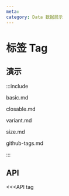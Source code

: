 ```yaml
---
meta:
category: Data 数据展示
---
```


# 标签 Tag

## 演示

:::include

basic.md

closable.md

variant.md

size.md

github-tags.md

:::

## API

<<<API tag